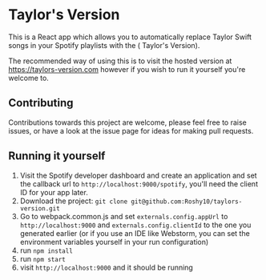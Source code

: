 # Taylor's Version

This is a React app which allows you to automatically replace Taylor Swift songs in your Spotify playlists with the (
Taylor's Version).

The recommended way of using this is to visit the hosted version at https://taylors-version.com however if you wish to
run it yourself you're welcome to.

## Contributing

Contributions towards this project are welcome, please feel free to raise issues, or have a look at the issue page for
ideas for making pull requests.

## Running it yourself

1. Visit the Spotify developer dashboard and create an application and set the callback url
   to `http://localhost:9000/spotify`, you'll need the client ID for your app later.
2. Download the project: `git clone git@github.com:Roshy10/taylors-version.git`
3. Go to webpack.common.js and set `externals.config.appUrl` to `http://localhost:9000` and `externals.config.clientId`
   to the one you generated earlier (or if you use an IDE like Webstorm, you can set the environment variables yourself
   in your run configuration)
4. run `npm install`
5. run `npm start`
6. visit `http://localhost:9000` and it should be running
